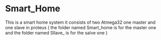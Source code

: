 # Smart_Home
This is a smart home system 
it consists of two Atmega32 one master and one slave
in proteus ( the folder named Smart_home is for the master one and the folder named Sllave_ is for the salve one )
